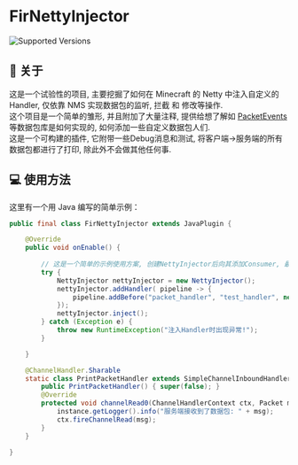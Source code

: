# FirNettyInjector
![Supported Versions](https://img.shields.io/badge/Supported%20Versions-1.21.4-green)

## 📌 关于
这是一个试验性的项目, 主要挖掘了如何在 Minecraft 的 Netty 中注入自定义的 Handler, 仅依靠 NMS 实现数据包的监听, 拦截 和 修改等操作. <br />
这个项目是一个简单的雏形, 并且附加了大量注释, 提供给想了解如  [PacketEvents](https://github.com/retrooper/packetevents) 等数据包库是如何实现的, 如何添加一些自定义数据包人们.<br />
这是一个可构建的插件, 它附带一些Debug消息和测试, 将客户端->服务端的所有数据包都进行了打印, 除此外不会做其他任何事. <br />

  
## 💻 使用方法
这里有一个用 Java 编写的简单示例：
```Java
public final class FirNettyInjector extends JavaPlugin {

    @Override
    public void onEnable() {
        
        // 这是一个简单的示例使用方案, 创建NettyInjector后向其添加Consumer, 最后使用 #inject 完成注入.
        try {
            NettyInjector nettyInjector = new NettyInjector();
            nettyInjector.addHandler( pipeline -> {
                pipeline.addBefore("packet_handler", "test_handler", new PrintPacketHandler());
            });
            nettyInjector.inject();
        } catch (Exception e) {
            throw new RuntimeException("注入Handler时出现异常!");
        }

    }

    @ChannelHandler.Sharable
    static class PrintPacketHandler extends SimpleChannelInboundHandler<Packet> {
        public PrintPacketHandler() { super(false); }
        @Override
        protected void channelRead0(ChannelHandlerContext ctx, Packet msg) throws Exception {
            instance.getLogger().info("服务端接收到了数据包: " + msg);
            ctx.fireChannelRead(msg);
        }
    }

}
```
